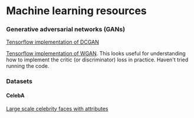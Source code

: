 # Machine learning resources

### Generative adversarial networks (GANs)

[Tensorflow implementation of DCGAN](https://github.com/carpedm20/DCGAN-tensorflow)

[Tensorflow implementation of WGAN](https://github.com/jiamings/wgan). This looks useful for understanding how to implement the critic (or discriminator) loss in practice. Haven't tried running the code.

### Datasets

#### CelebA
[Large scale celebrity faces with attributes](http://mmlab.ie.cuhk.edu.hk/projects/CelebA.html)
